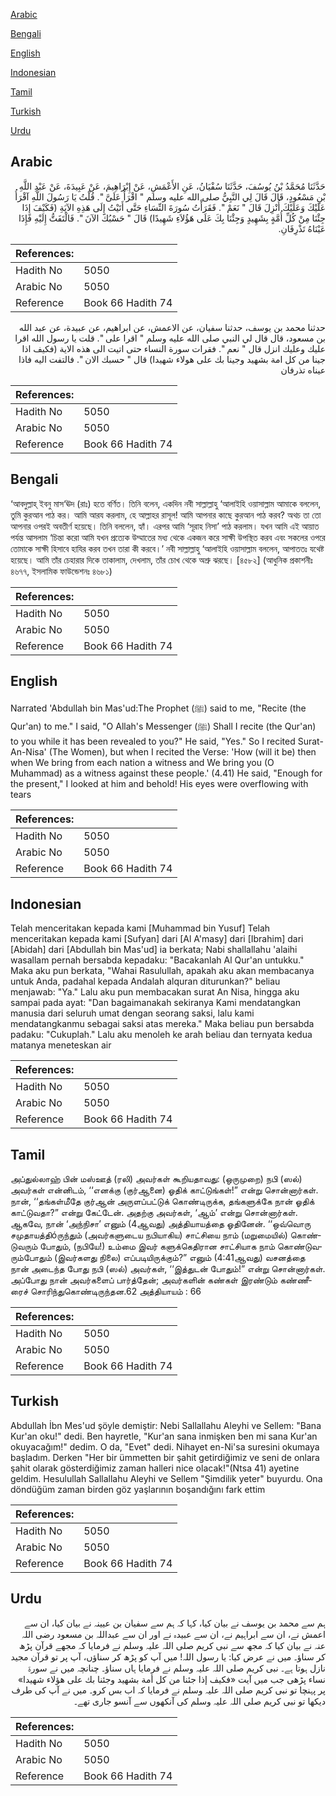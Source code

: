 [Arabic](#arabic)

[Bengali](#bengali)

[English](#english)

[Indonesian](#indonesian)

[Tamil](#tamil)

[Turkish](#turkish)

[Urdu](#urdu)

## Arabic


<div dir="rtl" lang="ar" style={{fontSize:'larger',backgroundColor:'#f8f9fa',padding:20}}>
حَدَّثَنَا مُحَمَّدُ بْنُ يُوسُفَ، حَدَّثَنَا سُفْيَانُ، عَنِ الأَعْمَشِ، عَنْ إِبْرَاهِيمَ، عَنْ عَبِيدَةَ، عَنْ عَبْدِ اللَّهِ بْنِ مَسْعُودٍ، قَالَ قَالَ لِي النَّبِيُّ صلى الله عليه وسلم ‏"‏ اقْرَأْ عَلَىَّ ‏"‏‏.‏ قُلْتُ يَا رَسُولَ اللَّهِ آقْرَأُ عَلَيْكَ وَعَلَيْكَ أُنْزِلَ قَالَ ‏"‏ نَعَمْ ‏"‏‏.‏ فَقَرَأْتُ سُورَةَ النِّسَاءِ حَتَّى أَتَيْتُ إِلَى هَذِهِ الآيَةِ ‏(‏فَكَيْفَ إِذَا جِئْنَا مِنْ كُلِّ أُمَّةٍ بِشَهِيدٍ وَجِئْنَا بِكَ عَلَى هَؤُلاَءِ شَهِيدًا‏)‏ قَالَ ‏"‏ حَسْبُكَ الآنَ ‏"‏‏.‏ فَالْتَفَتُّ إِلَيْهِ فَإِذَا عَيْنَاهُ تَذْرِفَانِ‏.‏
</div>
<div style={{backgroundColor:'#f8f9fa',padding:20, marginBottom: 10}}><table> <thead> <tr> <th>References:</th> <th></th> </tr> </thead> <tbody><tr><td>Hadith No</td><td>5050</td></tr><tr><td>Arabic No</td><td>5050</td></tr><tr><td>Reference</td><td>Book 66 Hadith 74</td></tr></tbody></table></div>


<div dir="rtl" lang="ar" style={{fontSize:'larger',backgroundColor:'#f8f9fa',padding:20}}>
حدثنا محمد بن يوسف، حدثنا سفيان، عن الاعمش، عن ابراهيم، عن عبيدة، عن عبد الله بن مسعود، قال قال لي النبي صلى الله عليه وسلم " اقرا على ". قلت يا رسول الله اقرا عليك وعليك انزل قال " نعم ". فقرات سورة النساء حتى اتيت الى هذه الاية (فكيف اذا جينا من كل امة بشهيد وجينا بك على هولاء شهيدا) قال " حسبك الان ". فالتفت اليه فاذا عيناه تذرفان
</div>
<div style={{backgroundColor:'#f8f9fa',padding:20, marginBottom: 10}}><table> <thead> <tr> <th>References:</th> <th></th> </tr> </thead> <tbody><tr><td>Hadith No</td><td>5050</td></tr><tr><td>Arabic No</td><td>5050</td></tr><tr><td>Reference</td><td>Book 66 Hadith 74</td></tr></tbody></table></div>

## Bengali


<div dir="ltr" lang="bn" style={{fontSize:'larger',backgroundColor:'#f8f9fa',padding:20}}>
‘আবদুল্লাহ্ ইবনু মাস‘ঊদ (রাঃ) হতে বর্ণিত। তিনি বলেন, একদিন নবী সাল্লাল্লাহু ‘আলাইহি ওয়াসাল্লাম আমাকে বললেন, তুমি কুরআন পাঠ কর। আমি আরয করলাম, হে আল্লাহর রাসূল! আমি আপনার কাছে কুরআন পাঠ করব? অথচ তা তো আপনার ওপরই অবতীর্ণ হয়েছে। তিনি বললেন, হ্যাঁ। এরপর আমি ‘সূরাহ নিসা’ পাঠ করলাম। যখন আমি এই আয়াত পর্যন্ত আসলাম ‘চিন্তা করো আমি যখন প্রত্যেক উম্মাতের মধ্য থেকে একজন করে সাক্ষী উপস্থিত করব এবং সকলের ওপরে তোমাকে সাক্ষী হিসাবে হাযির করব তখন তারা কী করবে।’ নবী সাল্লাল্লাহু ‘আলাইহি ওয়াসাল্লাম বললেন, আপাততঃ যথেষ্ট হয়েছে। আমি তাঁর চেহারার দিকে তাকালাম, দেখলাম, তাঁর চোখ থেকে অশ্রু ঝরছে। [৪৫৮২] (আধুনিক প্রকাশনীঃ ৪৬৭৭, ইসলামিক ফাউন্ডেশনঃ ৪৬৮১)
</div>
<div style={{backgroundColor:'#f8f9fa',padding:20, marginBottom: 10}}><table> <thead> <tr> <th>References:</th> <th></th> </tr> </thead> <tbody><tr><td>Hadith No</td><td>5050</td></tr><tr><td>Arabic No</td><td>5050</td></tr><tr><td>Reference</td><td>Book 66 Hadith 74</td></tr></tbody></table></div>

## English


<div dir="ltr" lang="en" style={{fontSize:'larger',backgroundColor:'#f8f9fa',padding:20}}>
Narrated 'Abdullah bin Mas'ud:The Prophet (ﷺ) said to me, "Recite (the Qur'an) to me." I said, "O Allah's Messenger (ﷺ) Shall I recite (the Qur'an) to you while it has been revealed to you?" He said, "Yes." So I recited Surat-An-Nisa' (The Women), but when I recited the Verse: 'How (will it be) then when We bring from each nation a witness and We bring you (O Muhammad) as a witness against these people.' (4.41) He said, "Enough for the present," I looked at him and behold! His eyes were overflowing with tears
</div>
<div style={{backgroundColor:'#f8f9fa',padding:20, marginBottom: 10}}><table> <thead> <tr> <th>References:</th> <th></th> </tr> </thead> <tbody><tr><td>Hadith No</td><td>5050</td></tr><tr><td>Arabic No</td><td>5050</td></tr><tr><td>Reference</td><td>Book 66 Hadith 74</td></tr></tbody></table></div>

## Indonesian


<div dir="ltr" lang="id" style={{fontSize:'larger',backgroundColor:'#f8f9fa',padding:20}}>
Telah menceritakan kepada kami [Muhammad bin Yusuf] Telah menceritakan kepada kami [Sufyan] dari [Al A'masy] dari [Ibrahim] dari [Abidah] dari [Abdullah bin Mas'ud] ia berkata; Nabi shallallahu 'alaihi wasallam pernah bersabda kepadaku: "Bacakanlah Al Qur'an untukku." Maka aku pun berkata, "Wahai Rasulullah, apakah aku akan membacanya untuk Anda, padahal kepada Andalah alquran diturunkan?" beliau menjawab: "Ya." Lalu aku pun membacakan surat An Nisa, hingga aku sampai pada ayat: "Dan bagaimanakah sekiranya Kami mendatangkan manusia dari seluruh umat dengan seorang saksi, lalu kami mendatangkanmu sebagai saksi atas mereka." Maka beliau pun bersabda padaku: "Cukuplah." Lalu aku menoleh ke arah beliau dan ternyata kedua matanya meneteskan air
</div>
<div style={{backgroundColor:'#f8f9fa',padding:20, marginBottom: 10}}><table> <thead> <tr> <th>References:</th> <th></th> </tr> </thead> <tbody><tr><td>Hadith No</td><td>5050</td></tr><tr><td>Arabic No</td><td>5050</td></tr><tr><td>Reference</td><td>Book 66 Hadith 74</td></tr></tbody></table></div>

## Tamil


<div dir="ltr" lang="ta" style={{fontSize:'larger',backgroundColor:'#f8f9fa',padding:20}}>
அப்துல்லாஹ் பின் மஸ்ஊத் (ரலி) அவர்கள் கூறியதாவது: (ஒருமுறை) நபி (ஸல்) அவர்கள் என்னிடம், ‘‘எனக்கு (குர்ஆனை) ஓதிக் காட்டுங்கள்!” என்று சொன்னார்கள். நான், ‘‘தங்கள்மீதே குர்ஆன் அருளப்பட்டுக் கொண்டிருக்க, தங்களுக்கே நான் ஓதிக் காட்டுவதா?” என்று கேட்டேன். அதற்கு அவர்கள், ‘ஆம்’ என்று சொன்னார்கள். ஆகவே, நான் ‘அந்நிசா’ எனும் (4ஆவது) அத்தியாயத்தை ஓதினேன். ‘‘ஒவ்வொரு சமுதாயத்திóருந்தும் (அவர்களுடைய நபியாகிய) சாட்சியை நாம் (மறுமையில்) கொண்டுவரும் போதும், (நபியே!) உம்மை இவர் களுக்கெதிரான சாட்சியாக நாம் கொண்டுவரும்போதும் (இவர்களது நிலை) எப்படியிருக்கும்?” எனும் (4:41ஆவது) வசனத்தை நான் அடைந்த போது நபி (ஸல்) அவர்கள், ‘‘இத்துடன் போதும்!” என்று சொன்னார்கள். அப்போது நான் அவர்களைப் பார்த்தேன்; அவர்களின் கண்கள் இரண்டும் கண்ணீரைச் சொரிந்துகொண்டிருந்தன.62 அத்தியாயம் : 66
</div>
<div style={{backgroundColor:'#f8f9fa',padding:20, marginBottom: 10}}><table> <thead> <tr> <th>References:</th> <th></th> </tr> </thead> <tbody><tr><td>Hadith No</td><td>5050</td></tr><tr><td>Arabic No</td><td>5050</td></tr><tr><td>Reference</td><td>Book 66 Hadith 74</td></tr></tbody></table></div>

## Turkish


<div dir="ltr" lang="tr" style={{fontSize:'larger',backgroundColor:'#f8f9fa',padding:20}}>
Abdullah İbn Mes'ud şöyle demiştir: Nebi Sallallahu Aleyhi ve Sellem: "Bana Kur'an oku!" dedi. Ben hayretle, "Kur'an sana inmişken ben mi sana Kur'an okuyacağım!" dedim. O da, "Evet" dedi. Nihayet en-Ni'sa suresini okumaya başladım. Derken "Her bir ümmetten bir şahit getirdiğimiz ve seni de onlara şahit olarak gösterdiğimiz zaman halleri nice olacak!"(Ntsa 41) ayetine geldim. Hesulullah Sallallahu Aleyhi ve Sellem "Şimdilik yeter" buyurdu. Ona döndüğüm zaman birden göz yaşlarının boşandığını fark ettim
</div>
<div style={{backgroundColor:'#f8f9fa',padding:20, marginBottom: 10}}><table> <thead> <tr> <th>References:</th> <th></th> </tr> </thead> <tbody><tr><td>Hadith No</td><td>5050</td></tr><tr><td>Arabic No</td><td>5050</td></tr><tr><td>Reference</td><td>Book 66 Hadith 74</td></tr></tbody></table></div>

## Urdu


<div dir="rtl" lang="ur" style={{fontSize:'larger',backgroundColor:'#f8f9fa',padding:20}}>
ہم سے محمد بن یوسف نے بیان کیا، کہا کہ ہم سے سفیان بن عیینہ نے بیان کیا، ان سے اعمش نے، ان سے ابراہیم نے، ان سے عبیدہ نے اور ان سے عبداللہ بن مسعود رضی اللہ عنہ نے بیان کیا کہ مجھ سے نبی کریم صلی اللہ علیہ وسلم نے فرمایا کہ مجھے قرآن پڑھ کر سناؤ۔ میں نے عرض کیا: یا رسول اللہ! میں آپ کو پڑھ کر سناؤں، آپ پر تو قرآن مجید نازل ہوتا ہے۔ نبی کریم صلی اللہ علیہ وسلم نے فرمایا ہاں سناؤ۔ چنانچہ میں نے سورۃ نساء پڑھی جب میں آیت «فكيف إذا جئنا من كل أمة بشهيد وجئنا بك على هؤلاء شهيدا‏» پر پہنچا تو نبی کریم صلی اللہ علیہ وسلم نے فرمایا کہ اب بس کرو۔ میں نے آپ کی طرف دیکھا تو نبی کریم صلی اللہ علیہ وسلم کی آنکھوں سے آنسو جاری تھے۔
</div>
<div style={{backgroundColor:'#f8f9fa',padding:20, marginBottom: 10}}><table> <thead> <tr> <th>References:</th> <th></th> </tr> </thead> <tbody><tr><td>Hadith No</td><td>5050</td></tr><tr><td>Arabic No</td><td>5050</td></tr><tr><td>Reference</td><td>Book 66 Hadith 74</td></tr></tbody></table></div>